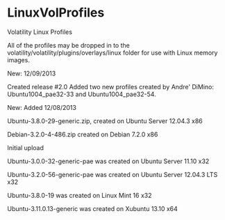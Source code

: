 LinuxVolProfiles
================

Volatility Linux Profiles

All of the profiles may be dropped in to the volatility/volatility/plugins/overlays/linux folder for use with Linux memory images.


New: 12/09/2013

Created release #2.0
Added two new profiles created by Andre' DiMino: Ubuntu1004_pae32-33 and Ubuntu1004_pae32-54.

New: Added 12/08/2013

Ubuntu-3.8.0-29-generic.zip, created on Ubuntu Server 12.04.3 x86

Debian-3.2.0-4-486.zip created on Debian 7.2.0 x86

Initial upload

Ubuntu-3.0.0-32-generic-pae was created on Ubuntu Server 11.10 x32

Ubuntu-3.2.0-56-generic-pae was created on Ubuntu Server 12.04.3 LTS x32

Ubuntu-3.8.0-19 was created on Linux Mint 16 x32

Ubuntu-3.11.0.13-generic was created on Xubuntu 13.10 x64



